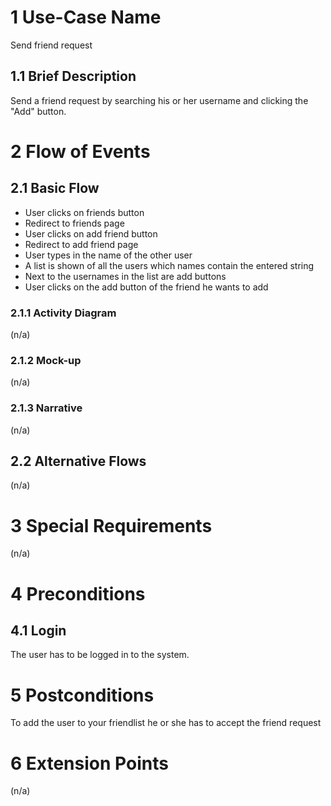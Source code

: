 # 1 Use-Case Name
Send friend request

## 1.1 Brief Description
Send a friend request by searching his or her username and clicking the "Add" button.

# 2 Flow of Events
## 2.1 Basic Flow
- User clicks on friends button
- Redirect to friends page
- User clicks on add friend button
- Redirect to add friend page
- User types in the name of the other user
- A list is shown of all the users which names contain the entered string
- Next to the usernames in the list are add buttons
- User clicks on the add button of the friend he wants to add

### 2.1.1 Activity Diagram
(n/a)

### 2.1.2 Mock-up
(n/a)

### 2.1.3 Narrative
(n/a)

## 2.2 Alternative Flows
(n/a)

# 3 Special Requirements
(n/a)

# 4 Preconditions
## 4.1 Login
The user has to be logged in to the system.

# 5 Postconditions
To add the user to your friendlist he or she has to accept the friend request

# 6 Extension Points
(n/a)
